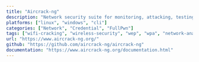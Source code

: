 ```yaml
---
title: "Aircrack-ng"
description: "Network security suite for monitoring, attacking, testing, and cracking WiFi networks with tools for all aspects of WiFi security."
platforms: ["linux", "windows", "cli"]
categories: ["Network", "Credential", "FullPwn"]
tags: ["wifi-cracking", "wireless-security", "wep", "wpa", "network-analysis"]
url: "https://www.aircrack-ng.org/"
github: "https://github.com/aircrack-ng/aircrack-ng"
documentation: "https://www.aircrack-ng.org/documentation.html"
---
```

